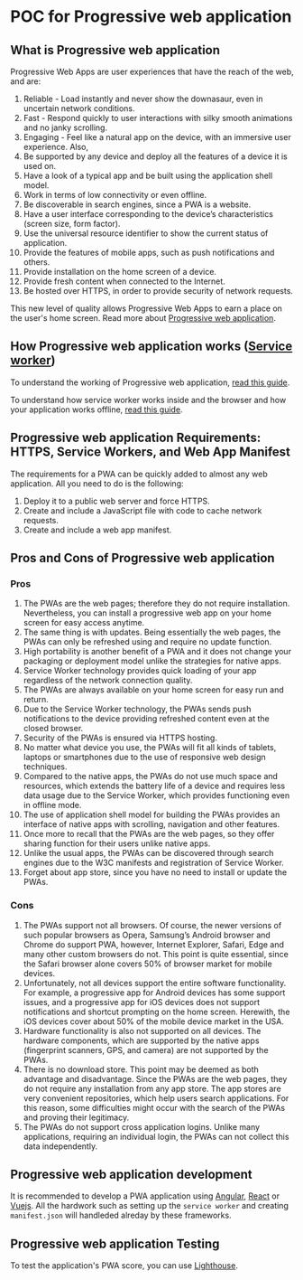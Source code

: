 # POC for Progressive web application

## What is Progressive web application

Progressive Web Apps are user experiences that have the reach of the web, and are:

1. Reliable - Load instantly and never show the downasaur, even in uncertain network conditions.
2. Fast - Respond quickly to user interactions with silky smooth animations and no janky scrolling.
3. Engaging - Feel like a natural app on the device, with an immersive user experience.
Also,
4. Be supported by any device and deploy all the features of a device it is used on.
5. Have a look of a typical app and be built using the application shell model.
6. Work in terms of low connectivity or even offline.
7. Be discoverable in search engines, since a PWA is a website.
8. Have a user interface corresponding to the device’s characteristics (screen size, form factor).
9. Use the universal resource identifier to show the current status of application.
10. Provide the features of mobile apps, such as push notifications and others.
11. Provide installation on the home screen of a device.
12. Provide fresh content when connected to the Internet.
13. Be hosted over HTTPS, in order to provide security of network requests.

This new level of quality allows Progressive Web Apps to earn a place on the user's home screen.
Read more about [Progressive web application](https://developers.google.com/web/progressive-web-apps/).

## How Progressive web application works ([Service worker](https://developers.google.com/web/ilt/pwa/introduction-to-service-worker))

To understand the working of Progressive web application, [read this guide](https://developers.google.com/web/ilt/pwa/introduction-to-progressive-web-app-architectures).

To understand how service worker works inside and the browser and how your application works offline, [read this guide](https://developers.google.com/web/ilt/pwa/introduction-to-service-worker).

## Progressive web application Requirements: HTTPS, Service Workers, and Web App Manifest

The requirements for a PWA can be quickly added to almost any web application. All you need to do is the following:
1. Deploy it to a public web server and force HTTPS.
2. Create and include a JavaScript file with code to cache network requests.
3. Create and include a web app manifest.

## Pros and Cons of Progressive web application

### Pros

1. The PWAs are the web pages; therefore they do not require installation. Nevertheless, you can install a progressive web app on your home screen for easy access anytime.
2. The same thing is with updates. Being essentially the web pages, the PWAs can only be refreshed using and require no update function.
3. High portability is another benefit of a PWA and it does not change your packaging or deployment model unlike the strategies for native apps.
4. Service Worker technology provides quick loading of your app regardless of the network connection quality.
5. The PWAs are always available on your home screen for easy run and return.
6. Due to the Service Worker technology, the PWAs sends push notifications to the device providing refreshed content even at the closed browser.
7. Security of the PWAs is ensured via HTTPS hosting.
8. No matter what device you use, the PWAs will fit all kinds of tablets, laptops or smartphones due to the use of responsive web design techniques.
9. Compared to the native apps, the PWAs do not use much space and resources, which extends the battery life of a device and requires less data usage due to the Service Worker, which provides functioning even in offline mode.
10. The use of application shell model for building the PWAs provides an interface of native apps with scrolling, navigation and other features.
11. Once more to recall that the PWAs are the web pages, so they offer sharing function for their users unlike native apps.
12. Unlike the usual apps, the PWAs can be discovered through search engines due to the W3C manifests and registration of Service Worker.
13. Forget about app store, since you have no need to install or update the PWAs.

### Cons

1. The PWAs support not all browsers. Of course, the newer versions of such popular browsers as Opera, Samsung’s Android browser and Chrome do support PWA, however, Internet Explorer, Safari, Edge and many other custom browsers do not. This point is quite essential, since the Safari browser alone covers 50% of browser market for mobile devices.
2. Unfortunately, not all devices support the entire software functionality. For example, a progressive app for Android devices has some support issues, and a progressive app for iOS devices does not support notifications and shortcut prompting on the home screen. Herewith, the iOS devices cover about 50% of the mobile device market in the USA.
3. Hardware functionality is also not supported on all devices. The hardware components, which are supported by the native apps (fingerprint scanners, GPS, and camera) are not supported by the PWAs.
4. There is no download store. This point may be deemed as both advantage and disadvantage. Since the PWAs are the web pages, they do not require any installation from any app store. The app stores are very convenient repositories, which help users search applications. For this reason, some difficulties might occur with the search of the PWAs and proving their legitimacy.
5. The PWAs do not support cross application logins. Unlike many applications, requiring an individual login, the PWAs can not collect this data independently.

## Progressive web application development

It is recommended to develop a PWA application using [Angular](https://angular.io/), [React](https://reactjs.org/) or [Vuejs](https://vuejs.org/). All the hardwork such as setting up the `service worker` and creating `manifest.json` will handleded alreday by these frameworks.

## Progressive web application Testing

To  test the application's PWA score, you can use [Lighthouse](https://developers.google.com/web/tools/lighthouse/).